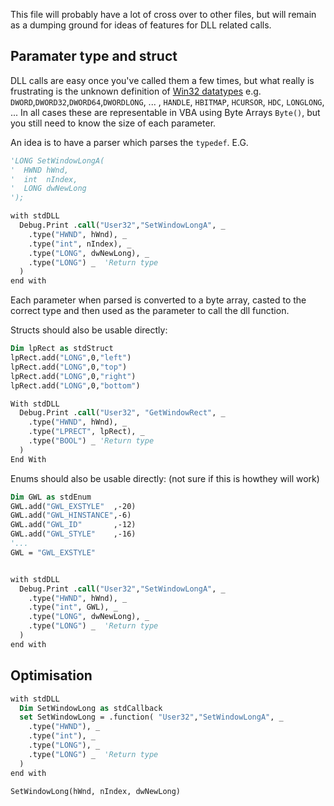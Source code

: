 This file will probably have a lot of cross over to other files, but will remain as a dumping ground for ideas of features for DLL related calls.

## Paramater type and struct

DLL calls are easy once you've called them a few times, but what really is frustrating is the unknown definition of [Win32 datatypes](https://docs.microsoft.com/en-us/windows/desktop/winprog/windows-data-types) e.g. `DWORD`,`DWORD32`,`DWORD64`,`DWORDLONG`, ... , `HANDLE`, `HBITMAP`, `HCURSOR`, `HDC`, `LONGLONG`, ... In all cases these are representable in VBA using Byte Arrays `Byte()`, but you still need to know the size of each parameter.

An idea is to have a parser which parses the `typedef`. E.G. 

```vb
'LONG SetWindowLongA(
'  HWND hWnd,
'  int  nIndex,
'  LONG dwNewLong
');

with stdDLL
  Debug.Print .call("User32","SetWindowLongA", _ 
    .type("HWND", hWnd), _ 
    .type("int", nIndex), _ 
    .type("LONG", dwNewLong), _ 
    .type("LONG") _  'Return type
  )
end with
```

Each parameter when parsed is converted to a byte array, casted to the correct type and then used as the parameter to call the dll function.

Structs should also be usable directly:

```vb
Dim lpRect as stdStruct
lpRect.add("LONG",0,"left")
lpRect.add("LONG",0,"top")
lpRect.add("LONG",0,"right")
lpRect.add("LONG",0,"bottom")

With stdDLL
  Debug.Print .call("User32", "GetWindowRect", _ 
    .type("HWND", hWnd), _ 
    .type("LPRECT", lpRect), _
    .type("BOOL") _ 'Return type
  )
End With
```

Enums should also be usable directly: (not sure if this is howthey will work)

```vb
Dim GWL as stdEnum
GWL.add("GWL_EXSTYLE"  ,-20)
GWL.add("GWL_HINSTANCE",-6)
GWL.add("GWL_ID"       ,-12)
GWL.add("GWL_STYLE"    ,-16)
'...
GWL = "GWL_EXSTYLE"


with stdDLL
  Debug.Print .call("User32","SetWindowLongA", _ 
    .type("HWND", hWnd), _ 
    .type("int", GWL), _ 
    .type("LONG", dwNewLong), _ 
    .type("LONG") _  'Return type
  )
end with
```

## Optimisation

```vb
with stdDLL
  Dim SetWindowLong as stdCallback
  set SetWindowLong = .function( "User32","SetWindowLongA", _ 
    .type("HWND"), _ 
    .type("int"), _ 
    .type("LONG"), _ 
    .type("LONG") _  'Return type
  )   
end with

SetWindowLong(hWnd, nIndex, dwNewLong)
```

